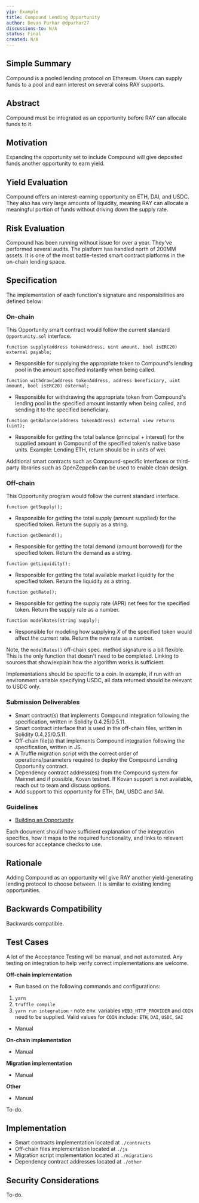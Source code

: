 ```yaml
---
yip: Example
title: Compound Lending Opportunity
author: Devan Purhar @dpurhar27
discussions-to: N/A
status: Final
created: N/A
---
```


## Simple Summary
<!--"If you can't explain it simply, you don't understand it well enough." Provide a simplified and layman-accessible explanation of the YIP.-->
Compound is a pooled lending protocol on Ethereum. Users can supply funds to a pool and earn interest on several coins RAY supports.

## Abstract
<!--A short (~200 word) description of the technical issue being addressed.-->
Compound must be integrated as an opportunity before RAY can allocate funds to it.

## Motivation
<!--The motivation is critical for YIPs that want to change the RAY protocol. It should clearly explain why the existing protocol specification is inadequate to address the problem that the YIP solves. YIP submissions without sufficient motivation may be rejected outright.-->
Expanding the opportunity set to include Compound will give deposited funds another opportunity to earn yield.

## Yield Evaluation
<!--The potential added value for extra yield generation. Historical data should be provided. The process used to evaluate the yield potential should be detailed here.-->
Compound offers an interest-earning opportunity on ETH, DAI, and USDC. They also has very large amounts of liquidity, meaning RAY can allocate a meaningful portion of funds without driving down the supply rate.

## Risk Evaluation
<!--The potential or attached risk that should be considered for this proposal. Historical data should be provided. The process used to evaluate the risks should be detailed here.-->
Compound has been running without issue for over a year. They've performed several audits. The platform has handled north of 200MM assets. It is one of the most battle-tested smart contract platforms in the on-chain lending space.

## Specification
<!--The technical specification should describe the syntax and semantics of any new feature.-->

The implementation of each function's signature and responsibilities are defined below:

### On-chain
This Opportunity smart contract would follow the current standard `Opportunity.sol` interface.

`function supply(address tokenAddress, uint amount, bool isERC20) external payable;`
- Responsible for supplying the appropriate token to Compound's lending pool in the amount specified instantly when being called.

`function withdraw(address tokenAddress, address beneficiary, uint amount, bool isERC20) external;`
- Responsible for withdrawing the appropriate token from Compound's lending pool in the specified amount instantly when being called, and sending it to the specified beneficiary.

`function getBalance(address tokenAddress) external view returns (uint);`
- Responsible for getting the total balance (principal + interest) for the supplied amount in Compound of the specified token's native base units. Example: Lending ETH, return should be in units of wei.

Additional smart contracts such as Compound-specific interfaces or third-party libraries such as OpenZeppelin can be used to enable clean design.

### Off-chain
This Opportunity program would follow the current standard interface.

`function getSupply();`
- Responsible for getting the total supply (amount supplied) for the specified token. Return the supply as a string.

`function getDemand();`
- Responsible for getting the total demand (amount borrowed) for the specified token. Return the demand as a string.

`function getLiquidity();`
- Responsible for getting the total available market liquidity for the specified token. Return the liquidity as a string.

`function getRate();`
- Responsible for getting the supply rate (APR) net fees for the specified token. Return the supply rate as a number.

`function modelRates(string supply);`
- Responsible for modeling how supplying _X_ of the specified token would affect the current rate. Return the new rate as a number.

Note, the `modelRates()` off-chain spec. method signature is a bit flexible. This is the only function that doesn't need to be completed. Linking to sources that show/explain how the algorithm works is sufficient.

Implementations should be specific to a coin. In example, if run with an environment variable specifying USDC, all data returned should be relevant to USDC only.

### Submission Deliverables
- Smart contract(s) that implements Compound integration following the specification, written in Solidity 0.4.25/0.5.11.
- Smart contract interface that is used in the off-chain files, written in Solidity 0.4.25/0.5.11.
- Off-chain file(s) that implements Compound integration following the specification, written in JS.
- A Truffle migration script with the correct order of operations/parameters required to deploy the Compound Lending Opportunity contract.
- Dependency contract address(es) from the Compound system for Mainnet and if possible, Kovan testnet. If Kovan support is not available, reach out to team and discuss options.
- Add support to this opportunity for ETH, DAI, USDC and SAI.

### Guidelines
- [Building an Opportunity](https://staked.gitbook.io/staked/ray/contributing#building-an-opportunity)

Each document should have sufficient explanation of the integration specifics, how it maps to the required functionality, and links to relevant sources for acceptance checks to use.

## Rationale
<!--The rationale fleshes out the specification by describing what motivated the design and why particular design decisions were made. It should describe alternate designs that were considered and related work, e.g. how the feature is supported in other languages. The rationale may also provide evidence of consensus within the community, and should discuss important objections or concerns raised during discussion.-->
Adding Compound as an opportunity will give RAY another yield-generating lending protocol to choose between. It is similar to existing lending opportunities.

## Backwards Compatibility
<!--All YIPs that introduce backwards incompatibilities must include a section describing these incompatibilities and their severity. The YIP must explain how the author proposes to deal with these incompatibilities. YIP submissions without a sufficient backwards compatibility treatise may be rejected outright.-->
Backwards compatible.

## Test Cases
<!--Test cases for an implementation are mandatory for YIPs that are affecting consensus changes. Other YIPs can choose to include links to test cases if applicable.-->
A lot of the Acceptance Testing will be manual, and not automated. Any testing on integration to help verify correct implementations are welcome.

**Off-chain implementation**
- Run based on the following commands and configurations:
1. `yarn`
2. `truffle compile`
3. `yarn run integration` - note env. variables `WEB3_HTTP_PROVIDER` and `COIN` need to be supplied. Valid values for `COIN` include: `ETH`, `DAI`, `USDC`, `SAI`
- Manual

**On-chain implementation**
- Manual

**Migration implementation**
- Manual

**Other**
- Manual

To-do.

## Implementation
<!--The implementations must be completed before any YIP is given status "Final", but it need not be completed before the YIP is accepted. While there is merit to the approach of reaching consensus on the specification and rationale before writing code, the principle of "rough consensus and running code" is still useful when it comes to resolving many discussions of API details.-->
- Smart contracts implementation located at `./contracts`
- Off-chain files implementation located at `./js`
- Migration script implementation located at `./migrations`
- Dependency contract addresses located at `./other`

## Security Considerations
<!--All YIPs must contain a section that discusses the security implications/considerations relevant to the proposed change. Include information that might be important for security discussions, surfaces risks and can be used throughout the life cycle of the proposal. E.g. include security-relevant design decisions, concerns, important discussions, implementation-specific guidance and pitfalls, an outline of threats and risks and how they are being addressed. YIP submissions missing the "Security Considerations" section will be rejected. An YIP cannot proceed to status "Final" without a Security Considerations discussion deemed sufficient by the reviewers.-->
To-do.
